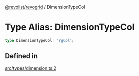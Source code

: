 [@revolist/revogrid](README.md) / DimensionTypeCol

# Type Alias: DimensionTypeCol

```ts
type DimensionTypeCol: "rgCol";
```

## Defined in

[src/types/dimension.ts:2](https://github.com/revolist/revogrid/blob/2ebd07d1ea2e60cec0c080f59af7557401bdcc98/src/types/dimension.ts#L2)
